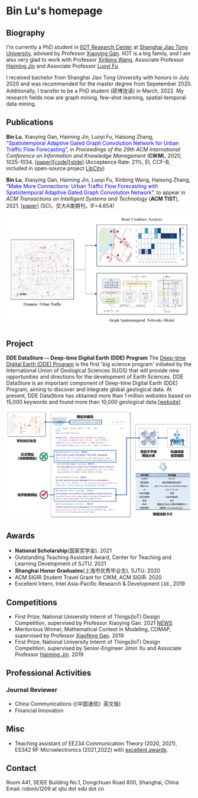 # Bin Lu's homepage

## Biography
I'm currently a PhD student in [IIOT Research Center](http://iiot.sjtu.edu.cn/) at [Shanghai Jiao Tong University](http://en.sjtu.edu.cn/), advised by Professor [Xiaoying Gan](http://iwct.sjtu.edu.cn/Personal/xygan/index.htm). IIOT is a big family, and I am also very glad to work with Professor [Xinbing Wang](https://www.cs.sjtu.edu.cn/~wang-xb/), Associate Professor [Haiming Jin](https://jhc.sjtu.edu.cn/~haimingjin/) and Associate Professor [Luoyi Fu](https://www.cs.sjtu.edu.cn/~fu-ly/index.html). 

I received bachelor from Shanghai Jiao Tong University with honors in July 2020 and was recommended for the master degree from Sepetember 2020. Additionally, I transfer to be a PhD student (硕博连读) in March, 2022. My research fields now are graph mining, few-shot learning, spatial-temporal data mining.

## Publications
**Bin Lu**, Xiaoying Gan, Haiming Jin, Luoyi Fu, Haisong Zhang, <font color=#0000FF>"Spatiotemporal Adaptive Gated Graph Convolution Network for Urban Traffic Flow Forecasting"</font>, in *Proceedings of the 29th ACM International Conference on Information and Knowledge Management* (**CIKM**), 2020, 1025-1034. [\[paper\]](https://dl.acm.org/doi/10.1145/3340531.3411894)[\[code\]](https://github.com/RobinLu1209/STAG-GCN)[\[slide\]](https://github.com/RobinLu1209/robinlu1209.github.io/raw/master/files/CIKM_fp0393_PPT.pdf) (Acceptence Rate: 21%, EI, CCF-B, included in open-source project [LibCity](https://github.com/LibCity/Bigscity-LibCity))

**Bin Lu**, Xiaoying Gan, Haiming Jin, Luoyi Fu, Xinbing Wang, Haisong Zhang, <font color=#0000FF>“Make More Connections: Urban Traffic Flow Forecasting with Spatiotemporal Adaptive Gated Graph Convolution Network”</font>, to appear in *ACM Transactions on Intelligent Systems and Technology* (**ACM TIST**), 2021. [\[paper\]](https://dl.acm.org/doi/10.1145/3488902) (SCI，交大A类期刊，IF=4.654)

![Urban Traffic Flow Forecasting based on Graph Neural Network](images/ag_gcn.png)

## Project

**DDE DataStore -- Deep-time Digital Earth (DDE) Program** The [Deep-time Digital Earth (DDE) Program](https://www.ddeworld.org/) is the first 'big science program' initiated by the International Union of Geological Sciences (IUGS) that will provide new opportunities and directions for the development of Earth Sciences. DDE DataStore is an important component of Deep-time Digital Earth (DDE) Program, aiming to discover and integrate global geological data. At present, DDE DataStore has obtained more than 1 million websites based on 15,000 keywords and found more than 10,000 geological data.[\[website\]](https://datastore.acemap.info/#/)

![dde datastore](images/dde_datastore.png)

## Awards
- **National Scholarship**(国家奖学金). 2021
- Outstanding Teaching Assistant Award, Center for Teaching and Learning Development of SJTU. 2021
- **Shanghai Honor Graduates**(上海市优秀毕业生), SJTU. 2020
- ACM SIGIR Student Travel Grant for CIKM, ACM SIGIR. 2020
- Excellent Intern, Intel Asia-Pacific Research \& Development Ltd., 2019

## Competitions
- First Prize, National University Internt of Things(IoT) Design Competition, supervised by Professor Xiaoying Gan. 2021 [NEWS](https://news.sjtu.edu.cn/jdyw/20210927/158841.html)
- Meritorious Winner, Mathematical Contest in Modeling, COMAP, supervised by Professor [Xiaofeng Gao](http://www.cs.sjtu.edu.cn/~gao-xf/). 2019
- First Prize, National University Internt of Things(IoT) Design Competition, supervised by Senior-Engineer Jimin Xu and Associate Professor [Haiming Jin](http://jhc.sjtu.edu.cn/~haimingjin/). 2019

## Professional Activities
### Journal Reviewer
- China Communications (《中国通信》英文版)
- Financial Innovation

## Misc
- Teaching assistant of EE234 Communication Theory (2020, 2021), ES342 RF Microelectronics (2021,2022) with [excellent awards](http://ctld.sjtu.edu.cn/news/811).

## Contact
Room 441, SEIEE Building No.1, Dongchuan Road 800, Shanghai, China
Email: robinlu1209 at sjtu dot edu dot cn

<script type='text/javascript' id='clustrmaps' src='//cdn.clustrmaps.com/map_v2.js?cl=ffffff&w=a&t=tt&d=-MrFRY-MBf5P9USuoAfhOtuc63TCc8lVoFP1mPplWDg'></script>
